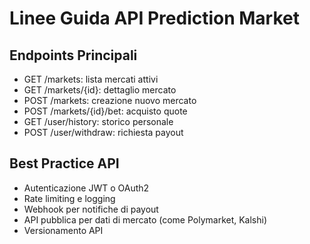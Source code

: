 # Linee Guida API Prediction Market

## Endpoints Principali
- GET /markets: lista mercati attivi
- GET /markets/{id}: dettaglio mercato
- POST /markets: creazione nuovo mercato
- POST /markets/{id}/bet: acquisto quote
- GET /user/history: storico personale
- POST /user/withdraw: richiesta payout

## Best Practice API
- Autenticazione JWT o OAuth2
- Rate limiting e logging
- Webhook per notifiche di payout
- API pubblica per dati di mercato (come Polymarket, Kalshi)
- Versionamento API 
